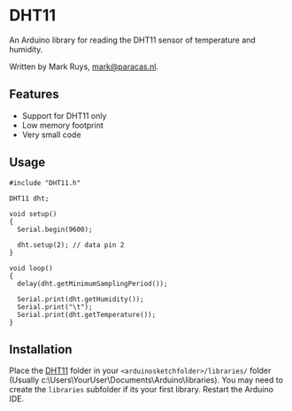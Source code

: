 DHT11
=====

An Arduino library for reading the DHT11 sensor of temperature and humidity.

Written by Mark Ruys, <mark@paracas.nl>.

Features
--------
  - Support for DHT11 only
  - Low memory footprint
  - Very small code

Usage
-----

```
#include "DHT11.h"

DHT11 dht;

void setup()
{
  Serial.begin(9600);

  dht.setup(2); // data pin 2
}

void loop()
{
  delay(dht.getMinimumSamplingPeriod());

  Serial.print(dht.getHumidity());
  Serial.print("\t");
  Serial.print(dht.getTemperature());
}
```

Installation
------------

Place the [DHT11][download] folder in your `<arduinosketchfolder>/libraries/` folder (Usually c:\Users\YourUser\Documents\Arduino\libraries).
You may need to create the `libraries` subfolder if its your first library. Restart the Arduino IDE. 

[download]: https://github.com/MarcosMeli/DHT11/archive/master.zip "Download DHT library"
